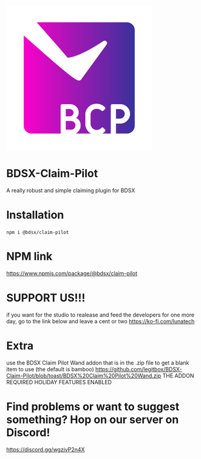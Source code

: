 ![(https://github.com/legitbox/BDSX-Claim-Pilot/blob/main/BCPicon.png?raw=true)](https://github.com/legitbox/BDSX-Claim-Pilot/blob/toast/BCPicon.png?raw=true)
# BDSX-Claim-Pilot
A really robust and simple claiming plugin for BDSX

# Installation
```npm i @bdsx/claim-pilot```

# NPM link
https://www.npmjs.com/package/@bdsx/claim-pilot

# SUPPORT US!!!
if you want for the studio to realease and feed the developers for one more day, go to the link below and leave a cent or two
https://ko-fi.com/lunatech

# Extra
use the BDSX Claim Pilot Wand addon that is in the .zip file to get a blank item to use (the default is bamboo)
https://github.com/legitbox/BDSX-Claim-Pilot/blob/toast/BDSX%20Claim%20Pilot%20Wand.zip
THE ADDON REQUIRED HOLIDAY FEATURES ENABLED

# Find problems or want to suggest something? Hop on our server on Discord!
https://discord.gg/wgzjvP2n4X
